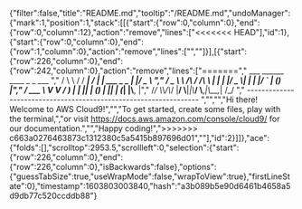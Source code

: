 {"filter":false,"title":"README.md","tooltip":"/README.md","undoManager":{"mark":1,"position":1,"stack":[[{"start":{"row":0,"column":0},"end":{"row":0,"column":12},"action":"remove","lines":["<<<<<<< HEAD"],"id":1},{"start":{"row":0,"column":0},"end":{"row":1,"column":0},"action":"remove","lines":["",""]}],[{"start":{"row":226,"column":0},"end":{"row":242,"column":0},"action":"remove","lines":["=======","         ___        ______     ____ _                 _  ___  ","        / \\ \\      / / ___|   / ___| | ___  _   _  __| |/ _ \\ ","       / _ \\ \\ /\\ / /\\___ \\  | |   | |/ _ \\| | | |/ _` | (_) |","      / ___ \\ V  V /  ___) | | |___| | (_) | |_| | (_| |\\__, |","     /_/   \\_\\_/\\_/  |____/   \\____|_|\\___/ \\__,_|\\__,_|  /_/ "," ----------------------------------------------------------------- ","","","Hi there! Welcome to AWS Cloud9!","","To get started, create some files, play with the terminal,","or visit https://docs.aws.amazon.com/console/cloud9/ for our documentation.","","Happy coding!",">>>>>>> c663a0276463873c1312380c5a5415b897696d01",""],"id":2}]]},"ace":{"folds":[],"scrolltop":2953.5,"scrollleft":0,"selection":{"start":{"row":226,"column":0},"end":{"row":226,"column":0},"isBackwards":false},"options":{"guessTabSize":true,"useWrapMode":false,"wrapToView":true},"firstLineState":0},"timestamp":1603803003840,"hash":"a3b089b5e90d6461b4658a5d9db77c520ccddb88"}